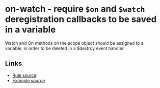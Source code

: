 <!-- WARNING: Generated documentation. Edit docs and examples in the rule and examples file ('rules/on-watch.js', 'examples/on-watch.js'). -->

# on-watch - require `$on` and `$watch` deregistration callbacks to be saved in a variable

Watch and On methods on the scope object should be assigned to a variable, in order to be deleted in a $destroy event handler

## Links

* [Rule source](../rules/on-watch.js)
* [Example source](../examples/on-watch.js)
